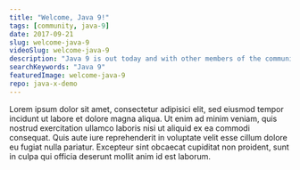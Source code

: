 ```yaml
---
title: "Welcome, Java 9!"
tags: [community, java-9]
date: 2017-09-21
slug: welcome-java-9
videoSlug: welcome-java-9
description: "Java 9 is out today and with other members of the community I'm throwing a welcome party. Get an all around view on the new Java release with various opinions, tips, and great sources!"
searchKeywords: "Java 9"
featuredImage: welcome-java-9
repo: java-x-demo
---
```


Lorem ipsum dolor sit amet, consectetur adipisici elit, sed eiusmod tempor incidunt ut labore et dolore magna aliqua.
Ut enim ad minim veniam, quis nostrud exercitation ullamco laboris nisi ut aliquid ex ea commodi consequat.
Quis aute iure reprehenderit in voluptate velit esse cillum dolore eu fugiat nulla pariatur.
Excepteur sint obcaecat cupiditat non proident, sunt in culpa qui officia deserunt mollit anim id est laborum.